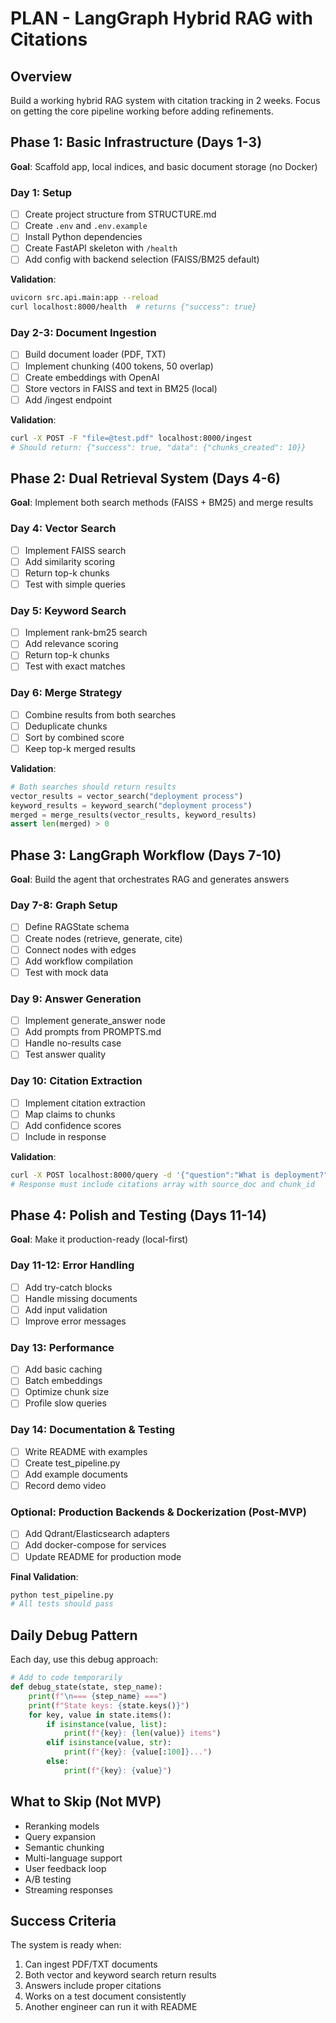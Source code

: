 # PLAN - LangGraph Hybrid RAG with Citations

## Overview
Build a working hybrid RAG system with citation tracking in 2 weeks. Focus on getting the core pipeline working before adding refinements.

## Phase 1: Basic Infrastructure (Days 1-3)
**Goal**: Scaffold app, local indices, and basic document storage (no Docker)

### Day 1: Setup
- [ ] Create project structure from STRUCTURE.md
- [ ] Create `.env` and `.env.example`
- [ ] Install Python dependencies
- [ ] Create FastAPI skeleton with `/health`
- [ ] Add config with backend selection (FAISS/BM25 default)

**Validation**: 
```bash
uvicorn src.api.main:app --reload
curl localhost:8000/health  # returns {"success": true}
```

### Day 2-3: Document Ingestion
- [ ] Build document loader (PDF, TXT)
- [ ] Implement chunking (400 tokens, 50 overlap)
- [ ] Create embeddings with OpenAI
- [ ] Store vectors in FAISS and text in BM25 (local)
- [ ] Add /ingest endpoint

**Validation**:
```bash
curl -X POST -F "file=@test.pdf" localhost:8000/ingest
# Should return: {"success": true, "data": {"chunks_created": 10}}
```

## Phase 2: Dual Retrieval System (Days 4-6)
**Goal**: Implement both search methods (FAISS + BM25) and merge results

### Day 4: Vector Search
- [ ] Implement FAISS search
- [ ] Add similarity scoring
- [ ] Return top-k chunks
- [ ] Test with simple queries

### Day 5: Keyword Search
- [ ] Implement rank-bm25 search
- [ ] Add relevance scoring
- [ ] Return top-k chunks
- [ ] Test with exact matches

### Day 6: Merge Strategy
- [ ] Combine results from both searches
- [ ] Deduplicate chunks
- [ ] Sort by combined score
- [ ] Keep top-k merged results

**Validation**:
```python
# Both searches should return results
vector_results = vector_search("deployment process")
keyword_results = keyword_search("deployment process")
merged = merge_results(vector_results, keyword_results)
assert len(merged) > 0
```

## Phase 3: LangGraph Workflow (Days 7-10)
**Goal**: Build the agent that orchestrates RAG and generates answers

### Day 7-8: Graph Setup
- [ ] Define RAGState schema
- [ ] Create nodes (retrieve, generate, cite)
- [ ] Connect nodes with edges
- [ ] Add workflow compilation
- [ ] Test with mock data

### Day 9: Answer Generation
- [ ] Implement generate_answer node
- [ ] Add prompts from PROMPTS.md
- [ ] Handle no-results case
- [ ] Test answer quality

### Day 10: Citation Extraction
- [ ] Implement citation extraction
- [ ] Map claims to chunks
- [ ] Add confidence scores
- [ ] Include in response

**Validation**:
```bash
curl -X POST localhost:8000/query -d '{"question":"What is deployment?"}'
# Response must include citations array with source_doc and chunk_id
```

## Phase 4: Polish and Testing (Days 11-14)
**Goal**: Make it production-ready (local-first)

### Day 11-12: Error Handling
- [ ] Add try-catch blocks
- [ ] Handle missing documents
- [ ] Add input validation
- [ ] Improve error messages

### Day 13: Performance
- [ ] Add basic caching
- [ ] Batch embeddings
- [ ] Optimize chunk size
- [ ] Profile slow queries

### Day 14: Documentation & Testing
- [ ] Write README with examples
- [ ] Create test_pipeline.py
- [ ] Add example documents
- [ ] Record demo video

### Optional: Production Backends & Dockerization (Post-MVP)
- [ ] Add Qdrant/Elasticsearch adapters
- [ ] Add docker-compose for services
- [ ] Update README for production mode

**Final Validation**:
```bash
python test_pipeline.py
# All tests should pass
```

## Daily Debug Pattern
Each day, use this debug approach:
```python
# Add to code temporarily
def debug_state(state, step_name):
    print(f"\n=== {step_name} ===")
    print(f"State keys: {state.keys()}")
    for key, value in state.items():
        if isinstance(value, list):
            print(f"{key}: {len(value)} items")
        elif isinstance(value, str):
            print(f"{key}: {value[:100]}...")
        else:
            print(f"{key}: {value}")
```

## What to Skip (Not MVP)
- Reranking models
- Query expansion
- Semantic chunking
- Multi-language support
- User feedback loop
- A/B testing
- Streaming responses

## Success Criteria
The system is ready when:
1. Can ingest PDF/TXT documents
2. Both vector and keyword search return results
3. Answers include proper citations
4. Works on a test document consistently
5. Another engineer can run it with README